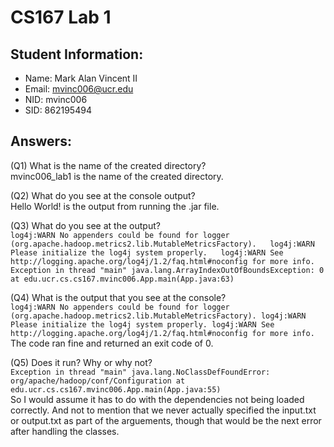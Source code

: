 # CS167 Lab 1

## Student Information:
* Name: Mark Alan Vincent II
* Email: mvinc006@ucr.edu
* NID: mvinc006
* SID: 862195494

## Answers:
(Q1) What is the name of the created directory?  
mvinc006_lab1 is the name of the created directory.

(Q2) What do you see at the console output?  
Hello World! is the output from running the .jar file.

(Q3) What do you see at the output?  
`log4j:WARN No appenders could be found for logger   (org.apache.hadoop.metrics2.lib.MutableMetricsFactory).  
log4j:WARN Please initialize the log4j system properly.  
log4j:WARN See http://logging.apache.org/log4j/1.2/faq.html#noconfig for more info.  
Exception in thread "main" java.lang.ArrayIndexOutOfBoundsException: 0  
	at edu.ucr.cs.cs167.mvinc006.App.main(App.java:63)`  
  
(Q4) What is the output that you see at the console?  
`log4j:WARN No appenders could be found for logger (org.apache.hadoop.metrics2.lib.MutableMetricsFactory).
log4j:WARN Please initialize the log4j system properly.
log4j:WARN See http://logging.apache.org/log4j/1.2/faq.html#noconfig for more info.`  
The code ran fine and returned an exit code of 0.

(Q5) Does it run? Why or why not?  
`Exception in thread "main" java.lang.NoClassDefFoundError: org/apache/hadoop/conf/Configuration
	at edu.ucr.cs.cs167.mvinc006.App.main(App.java:55)`  
So I would assume it has to do with the dependencies not being loaded correctly. And not to mention that we never actually specified the input.txt or output.txt as part of the arguements, though that would be the next error after handling the classes.